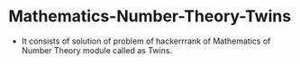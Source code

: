 # Mathematics-Number-Theory-Twins
- It consists of solution of problem of hackerrrank of Mathematics of Number Theory module called as Twins.
